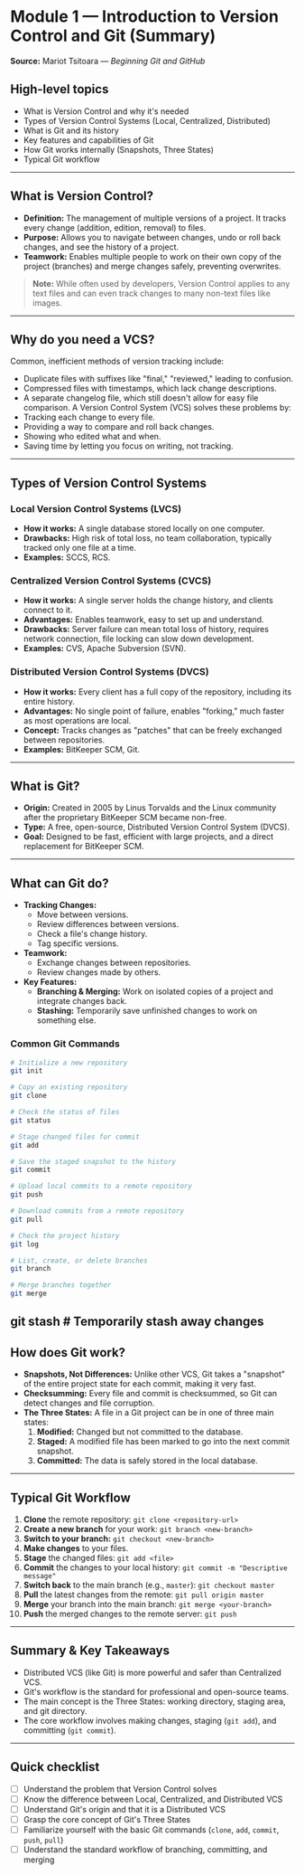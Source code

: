 # Module 1 — Introduction to Version Control and Git (Summary)
**Source:** Mariot Tsitoara — _Beginning Git and GitHub_
## High-level topics
-   What is Version Control and why it's needed
-   Types of Version Control Systems (Local, Centralized, Distributed)
-   What is Git and its history
-   Key features and capabilities of Git
-   How Git works internally (Snapshots, Three States)
-   Typical Git workflow
---
## What is Version Control?
-   **Definition:** The management of multiple versions of a project. It tracks every change (addition, edition, removal) to files.
-   **Purpose:** Allows you to navigate between changes, undo or roll back changes, and see the history of a project.
-   **Teamwork:** Enables multiple people to work on their own copy of the project (branches) and merge changes safely, preventing overwrites.
> **Note:** While often used by developers, Version Control applies to any text files and can even track changes to many non-text files like images.
---
## Why do you need a VCS?
Common, inefficient methods of version tracking include:
-   Duplicate files with suffixes like "final," "reviewed," leading to confusion.
-   Compressed files with timestamps, which lack change descriptions.
-   A separate changelog file, which still doesn't allow for easy file comparison.
A Version Control System (VCS) solves these problems by:
-   Tracking each change to every file.
-   Providing a way to compare and roll back changes.
-   Showing who edited what and when.
-   Saving time by letting you focus on writing, not tracking.
---
## Types of Version Control Systems
### Local Version Control Systems (LVCS)
-   **How it works:** A single database stored locally on one computer.
-   **Drawbacks:** High risk of total loss, no team collaboration, typically tracked only one file at a time.
-   **Examples:** SCCS, RCS.
### Centralized Version Control Systems (CVCS)
-   **How it works:** A single server holds the change history, and clients connect to it.
-   **Advantages:** Enables teamwork, easy to set up and understand.
-   **Drawbacks:** Server failure can mean total loss of history, requires network connection, file locking can slow down development.
-   **Examples:** CVS, Apache Subversion (SVN).
### Distributed Version Control Systems (DVCS)
-   **How it works:** Every client has a full copy of the repository, including its entire history.
-   **Advantages:** No single point of failure, enables "forking," much faster as most operations are local.
-   **Concept:** Tracks changes as "patches" that can be freely exchanged between repositories.
-   **Examples:** BitKeeper SCM, Git.
---
## What is Git?
-   **Origin:** Created in 2005 by Linus Torvalds and the Linux community after the proprietary BitKeeper SCM became non-free.
-   **Type:** A free, open-source, Distributed Version Control System (DVCS).
-   **Goal:** Designed to be fast, efficient with large projects, and a direct replacement for BitKeeper SCM.
---
## What can Git do?
-   **Tracking Changes:**
    -   Move between versions.
    -   Review differences between versions.
    -   Check a file's change history.
    -   Tag specific versions.
-   **Teamwork:**
    -   Exchange changes between repositories.
    -   Review changes made by others.
-   **Key Features:**
    -   **Branching & Merging:** Work on isolated copies of a project and integrate changes back.
    -   **Stashing:** Temporarily save unfinished changes to work on something else.
### Common Git Commands
```bash
# Initialize a new repository
git init

# Copy an existing repository
git clone

# Check the status of files
git status

# Stage changed files for commit
git add

# Save the staged snapshot to the history
git commit

# Upload local commits to a remote repository
git push

# Download commits from a remote repository
git pull

# Check the project history
git log

# List, create, or delete branches
git branch

# Merge branches together
git merge
```
git stash      # Temporarily stash away changes
---
## How does Git work?
-   **Snapshots, Not Differences:** Unlike other VCS, Git takes a "snapshot" of the entire project state for each commit, making it very fast.
-   **Checksumming:** Every file and commit is checksummed, so Git can detect changes and file corruption.
-   **The Three States:** A file in a Git project can be in one of three main states:
    1.  **Modified:** Changed but not committed to the database.
    2.  **Staged:** A modified file has been marked to go into the next commit snapshot.
    3.  **Committed:** The data is safely stored in the local database.
---
## Typical Git Workflow
1.  **Clone** the remote repository: `git clone <repository-url>`
2.  **Create a new branch** for your work: `git branch <new-branch>`
3.  **Switch to your branch:**  `git checkout <new-branch>`
4.  **Make changes** to your files.
5.  **Stage** the changed files: `git add <file>`
6.  **Commit** the changes to your local history: `git commit -m "Descriptive message"`
7.  **Switch back** to the main branch (e.g., `master`): `git checkout master`
8.  **Pull** the latest changes from the remote: `git pull origin master`
9.  **Merge** your branch into the main branch: `git merge <your-branch>`
10.  **Push** the merged changes to the remote server: `git push`
---
## Summary & Key Takeaways
-   Distributed VCS (like Git) is more powerful and safer than Centralized VCS.
-   Git's workflow is the standard for professional and open-source teams.
-   The main concept is the Three States: working directory, staging area, and git directory.
-   The core workflow involves making changes, staging (`git add`), and committing (`git commit`).
---
## Quick checklist
- [ ] Understand the problem that Version Control solves
- [ ] Know the difference between Local, Centralized, and Distributed VCS
- [ ] Understand Git's origin and that it is a Distributed VCS
- [ ] Grasp the core concept of Git's Three States
- [ ] Familiarize yourself with the basic Git commands (`clone`, `add`, `commit`, `push`, `pull`)
- [ ] Understand the standard workflow of branching, committing, and merging